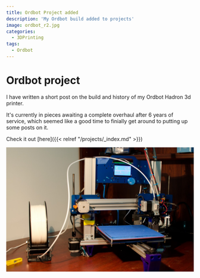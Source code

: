 ```yaml
---
title: Ordbot Project added
description: 'My Ordbot build added to projects'
image: ordbot_r2.jpg
categories:
  - 3DPrinting
tags:
  - Ordbot
---
```


# Ordbot project

I have written a short post on the build and history of my Ordbot Hadron 3d printer.

It's currently in pieces awaiting a complete overhaul after 6 years of service, which seemed like a good time to finially get around to putting up some posts on it.

Check it out [here]({{< relref "/projects/_index.md" >}})

![Ordbot Rev 2](ordbot_r2.jpg)
